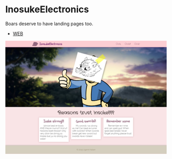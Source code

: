 # InosukeElectronics

Boars deserve to have landing pages too.
+ [WEB](https://ino-elec.netlify.com/)

<img src="src/assets/screenshot.png" width="700" alt="Good boy"/>
